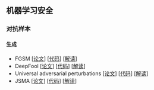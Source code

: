 ## 机器学习安全

### 对抗样本

#### 生成

* FGSM [[论文](<https://arxiv.org/abs/1412.6572>)] [[代码](<https://github.com/akshaychawla/Adversarial-Examples-in-PyTorch>)] [[解读](<https://chaoge123456.github.io/%E5%AF%B9%E6%8A%97%E6%A0%B7%E6%9C%AC%E7%94%9F%E6%88%90%E7%B3%BB%E5%88%97%EF%BC%9AFGSM%E5%92%8CDeepfool.html/#more>)]
* DeepFool [[论文](<https://arxiv.org/abs/1511.04599>)] [[代码](<https://github.com/LTS4/DeepFool/tree/master/Python>)] [[解读](<https://chaoge123456.github.io/%E5%AF%B9%E6%8A%97%E6%A0%B7%E6%9C%AC%E7%94%9F%E6%88%90%E7%B3%BB%E5%88%97%EF%BC%9AFGSM%E5%92%8CDeepfool.html/#more>)]
* Universal adversarial perturbations [[论文](<https://arxiv.org/abs/1610.08401>)] [[代码](<https://github.com/LTS4/universal>)] [[解读](<https://chaoge123456.github.io/%E5%AF%B9%E6%8A%97%E6%A0%B7%E6%9C%AC%E7%94%9F%E6%88%90%E7%B3%BB%E5%88%97%EF%BC%9AFGSM%E5%92%8CDeepfool.html/#more>)]
* JSMA [[论文](https://arxiv.org/abs/1511.07528)] [[代码]()] [[解读]()]


